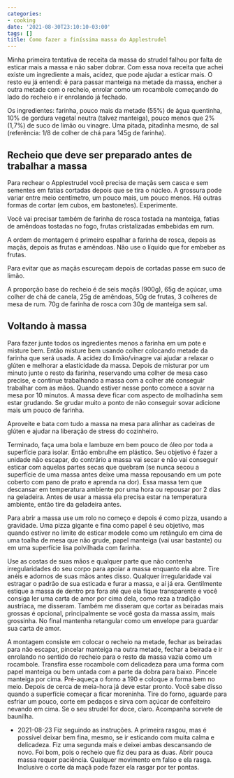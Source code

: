 ```yaml
---
categories:
- cooking
date: '2021-08-30T23:10:10-03:00'
tags: []
title: Como fazer a finíssima massa do Applestrudel
---
```


Minha primeira tentativa de receita da massa do strudel falhou por falta de esticar mais a massa e não saber dobrar. Com essa nova receita que achei existe um ingrediente a mais, acidez, que pode ajudar a esticar mais. O resto eu já entendi: é para passar manteiga na metade da massa, encher a outra metade com o recheio, enrolar como um rocambole começando do lado do recheio e ir enrolando já fechado.

Os ingredientes: farinha, pouco mais da metade (55%) de água quentinha, 10% de gordura vegetal neutra (talvez manteiga), pouco menos que 2% (1,7%) de suco de limão ou vinagre. Uma pitada, pitadinha mesmo, de sal (referência: 1/8 de colher de chá para 145g de farinha).

## Recheio que deve ser preparado antes de trabalhar a massa

Para rechear o Applestrudel você precisa de maçãs sem casca e sem sementes em fatias cortadas depois que se tira o núcleo. A grossura pode variar entre meio centímetro, um pouco mais, um pouco menos. Há outras formas de cortar (em cubos, em bastonetes). Experimente.

Você vai precisar também de farinha de rosca tostada na manteiga, fatias de amêndoas tostadas no fogo, frutas cristalizadas embebidas em rum.

A ordem de montagem é primeiro espalhar a farinha de rosca, depois as maçãs, depois as frutas e amêndoas. Não use o líquido que for embeber as frutas.

Para evitar que as maçãs escureçam depois de cortadas passe em suco de limão.

A proporção base do recheio é de seis maçãs (900g), 65g de açúcar, uma colher de chá de canela, 25g de amêndoas, 50g de frutas, 3 colheres de mesa de rum. 70g de farinha de rosca com 30g de manteiga sem sal.

## Voltando à massa

Para fazer junte todos os ingredientes menos a farinha em um pote e misture bem. Então misture bem usando colher colocando metade da farinha que será usada. A acidez do limão/vinagre vai ajudar a relaxar o glúten e melhorar a elasticidade da massa. Depois de misturar por um minuto junte o resto da farinha, reservando uma colher de mesa caso precise, e continue trabalhando a massa com a colher até conseguir trabalhar com as mãos. Quando estiver nesse ponto comece a sovar na mesa por 10 minutos. A massa deve ficar com aspecto de molhadinha sem estar grudando. Se grudar muito a ponto de não conseguir sovar adicione mais um pouco de farinha.

Aproveite e bata com tudo a massa na mesa para alinhar as cadeiras de glúten e ajudar na liberação de stress do cozinheiro.

Terminado, faça uma bola e lambuze em bem pouco de óleo por toda a superfície para isolar. Então embrulhe em plástico. Seu objetivo é fazer a unidade não escapar, do contrário a massa vai secar e não vai conseguir esticar com aquelas partes secas que quebram (se nunca secou a superfície de uma massa antes deixe uma massa repousando em um pote coberto com pano de prato e aprenda na dor). Essa massa tem que descansar em temperatura ambiente por uma hora ou repousar por 2 dias na geladeira. Antes de usar a massa ela precisa estar na temperatura ambiente, então tire da geladeira antes.

Para abrir a massa use um rolo no começo e depois é como pizza, usando a gravidade. Uma pizza gigante e fina como papel é seu objetivo, mas quando estiver no limite de esticar modele como um retângulo em cima de uma toalha de mesa que não grude, papel manteiga (vai usar bastante) ou em uma superfície lisa polvilhada com farinha.

Use as costas de suas mãos e qualquer parte que não contenha irregularidades do seu corpo para apoiar a massa enquanto ela abre. Tire anéis e adornos de suas mãos antes disso. Qualquer irregularidade vai estragar o padrão de sua esticada e furar a massa, e aí já era. Gentilmente estique a massa de dentro pra fora até que ela fique transparente e você consiga ler uma carta de amor por cima dela, como reza a tradição austríaca, me disseram. Também me disseram que cortar as beiradas mais grossas é opcional, principalmente se você gosta da massa assim, mais grossinha. No final mantenha retangular como um envelope para guardar sua carta de amor.

A montagem consiste em colocar o recheio na metade, fechar as beiradas para não escapar, pincelar manteiga na outra metade, fechar a beirada e ir enrolando no sentido do recheio para o resto da massa vazia como um rocambole. Transfira esse rocambole com delicadeza para uma forma com papel manteiga ou bem untada com a parte da dobra para baixo. Pincele manteiga por cima. Pré-aqueça o forno a 190 e coloque a forma bem no meio. Depois de cerca de meia-hora já deve estar pronto. Você sabe disso quando a superfície começar a ficar moreninha. Tire do forno, aguarde para esfriar um pouco, corte em pedaços e sirva com açúcar de confeiteiro nevando em cima. Se o seu strudel for doce, claro. Acompanha sorvete de baunilha.

 - 2021-08-23 Fiz seguindo as instruções. A primeira rasgou, mas é possível deixar bem fina, mesmo, se ir esticando com muita calma e delicadeza. Fiz uma segunda mais e deixei ambas descansando de novo. Foi bom, pois o recheio que fiz deu para as duas. Abrir pouca massa requer paciência. Qualquer movimento em falso e ela rasga. Inclusive o corte da maçã pode fazer ela rasgar por ter pontas.

